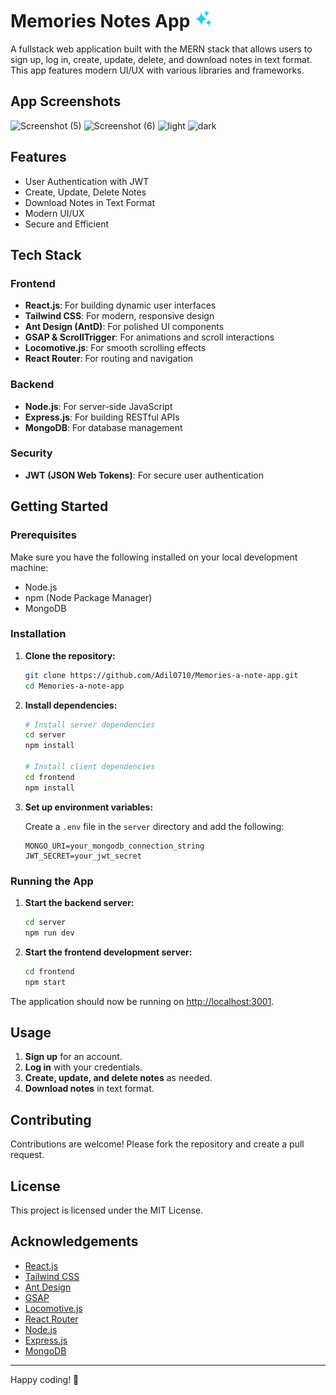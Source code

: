 # Memories Notes App <img src="./frontend/public/logo192.png" width="30" height="30">

A fullstack web application built with the MERN stack that allows users to sign up, log in, create, update, delete, and download notes in text format. This app features modern UI/UX with various libraries and frameworks.

## App Screenshots
![Screenshot (5)](https://github.com/Adil0710/Memories-a-note-app/assets/91872021/1d306c61-908d-4a84-8d0a-390a36b8c7bd)
![Screenshot (6)](https://github.com/Adil0710/Memories-a-note-app/assets/91872021/9481f0f6-c1ee-48b1-8934-83cac7204783)
![light](https://github.com/Adil0710/Memories-a-note-app/assets/91872021/d4854f58-76f2-421b-a209-e4cfaf5397cd)
![dark](https://github.com/Adil0710/Memories-a-note-app/assets/91872021/feb30706-0ac0-4373-ac6b-ad550db7ab73)



## Features

- User Authentication with JWT
- Create, Update, Delete Notes
- Download Notes in Text Format
- Modern UI/UX
- Secure and Efficient

## Tech Stack

### Frontend
- **React.js**: For building dynamic user interfaces
- **Tailwind CSS**: For modern, responsive design
- **Ant Design (AntD)**: For polished UI components
- **GSAP & ScrollTrigger**: For animations and scroll interactions
- **Locomotive.js**: For smooth scrolling effects
- **React Router**: For routing and navigation

### Backend
- **Node.js**: For server-side JavaScript
- **Express.js**: For building RESTful APIs
- **MongoDB**: For database management

### Security
- **JWT (JSON Web Tokens)**: For secure user authentication

## Getting Started

### Prerequisites

Make sure you have the following installed on your local development machine:

- Node.js
- npm (Node Package Manager)
- MongoDB

### Installation

1. **Clone the repository:**

    ```bash
    git clone https://github.com/Adil0710/Memories-a-note-app.git
    cd Memories-a-note-app
    ```

2. **Install dependencies:**

    ```bash
    # Install server dependencies
    cd server
    npm install

    # Install client dependencies
    cd frontend
    npm install
    ```

3. **Set up environment variables:**

    Create a `.env` file in the `server` directory and add the following:

    ```env
    MONGO_URI=your_mongodb_connection_string
    JWT_SECRET=your_jwt_secret
    ```

### Running the App

1. **Start the backend server:**

    ```bash
    cd server
    npm run dev
    ```

2. **Start the frontend development server:**

    ```bash
    cd frontend
    npm start
    ```

The application should now be running on [http://localhost:3001](http://localhost:3001).

## Usage

1. **Sign up** for an account.
2. **Log in** with your credentials.
3. **Create, update, and delete notes** as needed.
4. **Download notes** in text format.

## Contributing

Contributions are welcome! Please fork the repository and create a pull request.

## License

This project is licensed under the MIT License.

## Acknowledgements

- [React.js](https://reactjs.org/)
- [Tailwind CSS](https://tailwindcss.com/)
- [Ant Design](https://ant.design/)
- [GSAP](https://greensock.com/gsap/)
- [Locomotive.js](https://locomotivemtl.github.io/locomotive-scroll/)
- [React Router](https://reactrouter.com/)
- [Node.js](https://nodejs.org/)
- [Express.js](https://expressjs.com/)
- [MongoDB](https://www.mongodb.com/)

---

Happy coding! 🚀
